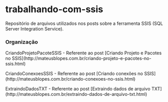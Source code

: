 # trabalhando-com-ssis
Repositório de arquivos utilizados nos posts sobre a ferramenta SSIS (SQL Server Integration Service).

### Organização

<p>CriandoProjetoPacoteSSIS - Referente ao post [Criando Projeto e Pacotes no SSIS](http://mateusblopes.com.br/criando-projeto-e-pacotes-no-ssis.html)</p>
<p>CriandoConexoesSSIS - Referente ao post [Criando conexões no SSIS](http://mateusblopes.com.br/criando-conexoes-no-ssis.html)</p>
<p>ExtraindoDadosTXT - Referente ao post [Extraindo dados de arquivo TXT](http://mateusblopes.com.br/extraindo-dados-de-arquivo-txt.html)</p>